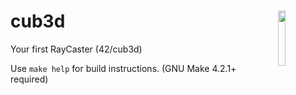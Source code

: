 # cub3d <img width="15%" align="right" src="https://badge42.vercel.app/api/v2/cl1msnnu5001109lcjmrr9uku/project/2526552" />

Your first RayCaster (42/cub3d)

Use `make help` for build instructions. (GNU Make 4.2.1+ required)
